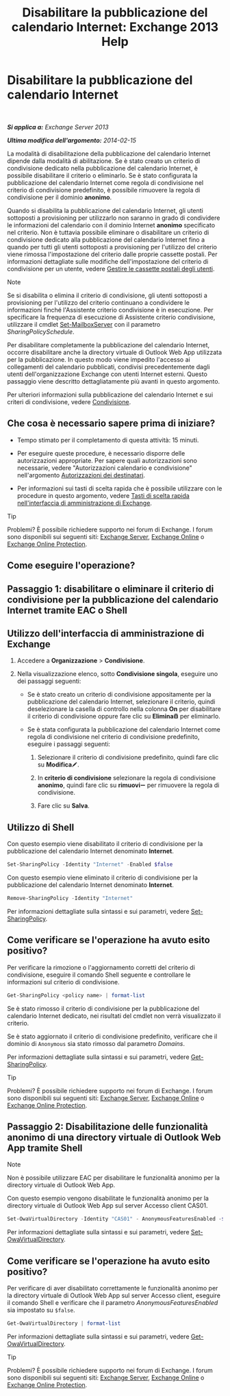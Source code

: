 ﻿---
title: 'Disabilitare la pubblicazione del calendario Internet: Exchange 2013 Help'
TOCTitle: Disabilitare la pubblicazione del calendario Internet
ms:assetid: f26dbf04-9dae-460f-a987-2ad3dfbc7b7e
ms:mtpsurl: https://technet.microsoft.com/it-it/library/JJ853047(v=EXCHG.150)
ms:contentKeyID: 50555711
ms.date: 05/22/2018
mtps_version: v=EXCHG.150
ms.translationtype: MT
---

# Disabilitare la pubblicazione del calendario Internet

 

_**Si applica a:** Exchange Server 2013_

_**Ultima modifica dell'argomento:** 2014-02-15_

La modalità di disabilitazione della pubblicazione del calendario Internet dipende dalla modalità di abilitazione. Se è stato creato un criterio di condivisione dedicato nella pubblicazione del calendario Internet, è possibile disabilitare il criterio o eliminarlo. Se è stato configurata la pubblicazione del calendario Internet come regola di condivisione nel criterio di condivisione predefinito, è possibile rimuovere la regola di condivisione per il dominio **anonimo**.

Quando si disabilita la pubblicazione del calendario Internet, gli utenti sottoposti a provisioning per utilizzarlo non saranno in grado di condividere le informazioni del calendario con il dominio Internet **anonimo** specificato nel criterio. Non è tuttavia possibile eliminare o disabilitare un criterio di condivisione dedicato alla pubblicazione del calendario Internet fino a quando per tutti gli utenti sottoposti a provisioning per l'utilizzo del criterio viene rimossa l'impostazione del criterio dalle proprie cassette postali. Per informazioni dettagliate sulle modifiche dell'impostazione del criterio di condivisione per un utente, vedere [Gestire le cassette postali degli utenti](https://docs.microsoft.com/it-it/exchange/recipients-in-exchange-online/manage-user-mailboxes/manage-user-mailboxes).


> [!NOTE]
> Se si disabilita o elimina il criterio di condivisione, gli utenti sottoposti a provisioning per l'utilizzo del criterio continuano a condividere le informazioni finché l'Assistente criterio condivisione è in esecuzione. Per specificare la frequenza di esecuzione di Assistente criterio condivisione, utilizzare il cmdlet <A href="https://technet.microsoft.com/it-it/library/aa998651(v=exchg.150)">Set-MailboxServer</A> con il parametro <EM>SharingPolicySchedule</EM>.



Per disabilitare completamente la pubblicazione del calendario Internet, occorre disabilitare anche la directory virtuale di Outlook Web App utilizzata per la pubblicazione. In questo modo viene impedito l'accesso ai collegamenti del calendario pubblicati, condivisi precedentemente dagli utenti dell'organizzazione Exchange con utenti Internet esterni. Questo passaggio viene descritto dettagliatamente più avanti in questo argomento.

Per ulteriori informazioni sulla pubblicazione del calendario Internet e sui criteri di condivisione, vedere [Condivisione](sharing-exchange-2013-help.md).

## Che cosa è necessario sapere prima di iniziare?

  - Tempo stimato per il completamento di questa attività: 15 minuti.

  - Per eseguire queste procedure, è necessario disporre delle autorizzazioni appropriate. Per sapere quali autorizzazioni sono necessarie, vedere "Autorizzazioni calendario e condivisione" nell'argomento [Autorizzazioni dei destinatari](recipients-permissions-exchange-2013-help.md).

  - Per informazioni sui tasti di scelta rapida che è possibile utilizzare con le procedure in questo argomento, vedere [Tasti di scelta rapida nell'interfaccia di amministrazione di Exchange](keyboard-shortcuts-in-the-exchange-admin-center-exchange-online-protection-help.md).


> [!TIP]
> Problemi? È possibile richiedere supporto nei forum di Exchange. I forum sono disponibili sui seguenti siti: <A href="https://go.microsoft.com/fwlink/p/?linkid=60612">Exchange Server</A>, <A href="https://go.microsoft.com/fwlink/p/?linkid=267542">Exchange Online</A> o <A href="https://go.microsoft.com/fwlink/p/?linkid=285351">Exchange Online Protection</A>.



## Come eseguire l'operazione?

## Passaggio 1: disabilitare o eliminare il criterio di condivisione per la pubblicazione del calendario Internet tramite EAC o Shell

## Utilizzo dell'interfaccia di amministrazione di Exchange

1.  Accedere a **Organizzazione** \> **Condivisione**.

2.  Nella visualizzazione elenco, sotto **Condivisione singola**, eseguire uno dei passaggi seguenti:
    
      - Se è stato creato un criterio di condivisione appositamente per la pubblicazione del calendario Internet, selezionare il criterio, quindi deselezionare la casella di controllo nella colonna **On** per disabilitare il criterio di condivisione oppure fare clic su **Elimina**![Icona Elimina](images/Dd979797.14f639f6-61e8-4418-bbfb-0db14de9d2f5(EXCHG.150).gif "Icona Elimina") per eliminarlo.
    
      - Se è stata configurata la pubblicazione del calendario Internet come regola di condivisione nel criterio di condivisione predefinito, eseguire i passaggi seguenti:
        
        1.  Selezionare il criterio di condivisione predefinito, quindi fare clic su **Modifica**![Icona Modifica](images/JJ218640.6f53ccb2-1f13-4c02-bea0-30690e6ea71d(EXCHG.150).gif "Icona Modifica").
        
        2.  In **criterio di condivisione** selezionare la regola di condivisione **anonimo**, quindi fare clic su **rimuovi**![Icona Rimuovi](images/JJ657492.479b6ced-8d64-4277-a725-f17fea202b28(EXCHG.150).gif "Icona Rimuovi") per rimuovere la regola di condivisione.
        
        3.  Fare clic su **Salva**.

## Utilizzo di Shell

Con questo esempio viene disabilitato il criterio di condivisione per la pubblicazione del calendario Internet denominato **Internet**.

```powershell
Set-SharingPolicy -Identity "Internet" -Enabled $false
```

Con questo esempio viene eliminato il criterio di condivisione per la pubblicazione del calendario Internet denominato **Internet**.

```powershell
Remove-SharingPolicy -Identity "Internet"
```

Per informazioni dettagliate sulla sintassi e sui parametri, vedere [Set-SharingPolicy](https://technet.microsoft.com/it-it/library/dd297931\(v=exchg.150\)).

## Come verificare se l'operazione ha avuto esito positivo?

Per verificare la rimozione o l'aggiornamento corretti del criterio di condivisione, eseguire il comando Shell seguente e controllare le informazioni sul criterio di condivisione.

```powershell
Get-SharingPolicy <policy name> | format-list
```

Se è stato rimosso il criterio di condivisione per la pubblicazione del calendario Internet dedicato, nei risultati del cmdlet non verrà visualizzato il criterio.

Se è stato aggiornato il criterio di condivisione predefinito, verificare che il dominio di `Anonymous` sia stato rimosso dal parametro *Domains*.

Per informazioni dettagliate sulla sintassi e sui parametri, vedere [Get-SharingPolicy](https://technet.microsoft.com/it-it/library/dd335081\(v=exchg.150\)).


> [!TIP]
> Problemi? È possibile richiedere supporto nei forum di Exchange. I forum sono disponibili sui seguenti siti: <A href="https://go.microsoft.com/fwlink/p/?linkid=60612">Exchange Server</A>, <A href="https://go.microsoft.com/fwlink/p/?linkid=267542">Exchange Online</A> o <A href="https://go.microsoft.com/fwlink/p/?linkid=285351">Exchange Online Protection</A>.



## Passaggio 2: Disabilitazione delle funzionalità anonimo di una directory virtuale di Outlook Web App tramite Shell


> [!NOTE]
> Non è possibile utilizzare EAC per disabilitare le funzionalità anonimo per la directory virtuale di Outlook Web App.



Con questo esempio vengono disabilitate le funzionalità anonimo per la directory virtuale di Outlook Web App sul server Accesso client CAS01.

```powershell
Set-OwaVirtualDirectory -Identity "CAS01" - AnonymousFeaturesEnabled -$false
```

Per informazioni dettagliate sulla sintassi e sui parametri, vedere [Set-OwaVirtualDirectory](https://technet.microsoft.com/it-it/library/bb123515\(v=exchg.150\)).

## Come verificare se l'operazione ha avuto esito positivo?

Per verificare di aver disabilitato correttamente le funzionalità anonimo per la directory virtuale di Outlook Web App sul server Accesso client, eseguire il comando Shell e verificare che il parametro *AnonymousFeaturesEnabled* sia impostato su `$false`.

```powershell
Get-OwaVirtualDirectory | format-list
```

Per informazioni dettagliate sulla sintassi e sui parametri, vedere [Get-OwaVirtualDirectory](https://technet.microsoft.com/it-it/library/aa998588\(v=exchg.150\)).


> [!TIP]
> Problemi? È possibile richiedere supporto nei forum di Exchange. I forum sono disponibili sui seguenti siti: <A href="https://go.microsoft.com/fwlink/p/?linkid=60612">Exchange Server</A>, <A href="https://go.microsoft.com/fwlink/p/?linkid=267542">Exchange Online</A> o <A href="https://go.microsoft.com/fwlink/p/?linkid=285351">Exchange Online Protection</A>.


